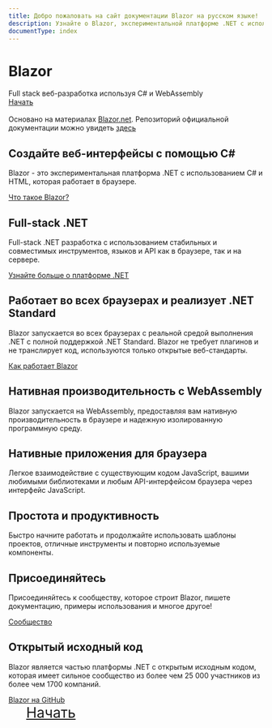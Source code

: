 ```yaml
---
title: Добро пожаловать на сайт документации Blazor на русском языке!
description: Узнайте о Blazor, экспериментальной платформе .NET с использованием C#/Razor и HTML, которая работает в браузере с помощью WebAssembly.
documentType: index
---
```


<div class="hero">
  <div class="wrap">
    <h1 class="text">
      <strong>Blazor</strong>
    </h1>
    <div class="minitext">
        Full stack веб-разработка используя C# и WebAssembly
    </div>
    <div class="buttons-unit">
      <a href="/docs/get-started.html" class="button"><i class="glyphicon glyphicon-send"></i>Начать</a>
    </div>
    <div class="minitext">
        <br />
        Основано на материалах <a href="http://Blazor.net" target="_blank" class="honeydew">Blazor.net</a>. Репозиторий официальной документации можно увидеть <a href="https://github.com/aspnet/Blazor.Docs" class="honeydew" target="_blank">здесь</a>
    </div>
  </div>
</div>
<div class="key-section">
  <div class="container">
    <div class="row">
      <div class="col-md-10 col-md-offset-1">
        <i class="glyphicon glyphicon-wrench"></i>
        <section>
          <h2>Создайте веб-интерфейсы с помощью C#</h2>
          <p class="lead">Blazor - это экспериментальная платформа .NET с использованием C# и HTML, которая работает в браузере.</p>
          <div class="lead"><a href="/docs/introduction/faq.html">Что такое Blazor?</a></div>
        </section>
      </div>
    </div>
  </div>
</div>
<div class="counter-key-section">
  <div class="container">
    <div class="row">
      <div class="col-md-10 col-md-offset-1">
        <section>
          <h2>Full-stack .NET</h2>
          <p class="lead">Full-stack .NET разработка с использованием стабильных и совместимых инструментов, языков и API как в браузере, так и на сервере.</p>
          <div class="lead"><a href="https://www.microsoft.com/net">Узнайте больше о платформе .NET</a></div>
        </section>
        <i class="glyphicon glyphicon-tasks"></i>
      </div>
    </div>
  </div>
</div>
<div class="key-section">
  <div class="container content">
    <div class="row">
      <div class="col-md-10 col-md-offset-1">
        <i class="glyphicon glyphicon-globe"></i>
        <section>
          <h2>Работает во всех браузерах и реализует .NET Standard</h2>
          <p class="lead">Blazor запускается во всех браузерах c реальной средой выполнения .NET  с полной поддержкой .NET Standard. Blazor не требует плагинов и не транслирует код, используются только открытые веб-стандарты.</p>
          <div class="lead"><a href="/docs/introduction/index.html">Как работает Blazor</a></div>
        </section>
      </div>
    </div>
  </div>
</div>
<div class="counter-key-section">
  <div class="container">
    <div class="row">
      <div class="col-md-10 col-md-offset-1">
        <section>
          <h2>Нативная производительность с WebAssembly</h2>
          <p class="lead">
          Blazor запускается на WebAssembly, предоставляя вам нативную производительность в браузере и надежную изолированную программную среду.
          </p>
        </section>
        <i class="glyphicon glyphicon-fire"></i>
      </div>
    </div>
  </div>
</div>
<div class="key-section">
  <div class="container content">
    <div class="row">
      <div class="col-md-10 col-md-offset-1">
        <i class="glyphicon glyphicon-transfer"></i>
        <section>
          <h2>Нативные приложения для браузера</h2>
          <p class="lead">Легкое взаимодействие с существующим кодом JavaScript, вашими любимыми библиотеками и любым API-интерфейсом браузера через интерфейс JavaScript.</p>
        </section>
      </div>
    </div>
  </div>
</div>
<div class="counter-key-section">
  <div class="container">
    <div class="row">
      <div class="col-md-10 col-md-offset-1">
        <section>
          <h2>Простота и продуктивность</h2>
          <p class="lead">
          Быстро начните работать и продолжайте использовать шаблоны проектов, отличные инструменты и повторно используемые компоненты.</p>
        </section>
        <i class="glyphicon glyphicon-console"></i>
      </div>
    </div>
  </div>
</div>
<div class="key-section">
  <div class="container content">
    <div class="row">
      <div class="col-md-10 col-md-offset-1">
        <i class="glyphicon glyphicon-user"></i>
        <section>
          <h2>Присоединяйтесь</h2>
          <p class="lead">Присоединяйтесь к сообществу, которое строит Blazor, пишете документацию, примеры использования и многое другое!</p>
          <div class="lead"><a href="community.md">Сообщество</a></div>
        </section>
      </div>
    </div>
  </div>
</div>
<div class="counter-key-section">
  <div class="container">
    <div class="row">
      <div class="col-md-10 col-md-offset-1">
        <section>
          <h2>Открытый исходный код</h2>
          <p class="lead">Blazor является частью платформы .NET с открытым исходным кодом, которая имеет сильное сообщество из более чем 25 000 участников из более чем 1700 компаний.</p>
          <div class="lead"><a href="https://github.com/aspnet/blazor">Blazor на GitHub</a></div>
        </section>
        <i class="glyphicon glyphicon-road"></i>
      </div>
    </div>
  </div>
</div>
<div class="get-started-section">
  <div class="container">
    <div class="row">
      <div class="buttons-unit" style="padding-bottom:50px">
        <a href="/docs/get-started.html" class="btn btn-primary" style="font-size:2em;display:inline;padding:15px"><i class="glyphicon glyphicon-send" style="font-size:1em;padding:0 20px 0 0"></i>Начать</a>
      </div>
    </div>
  </div>
</div>
